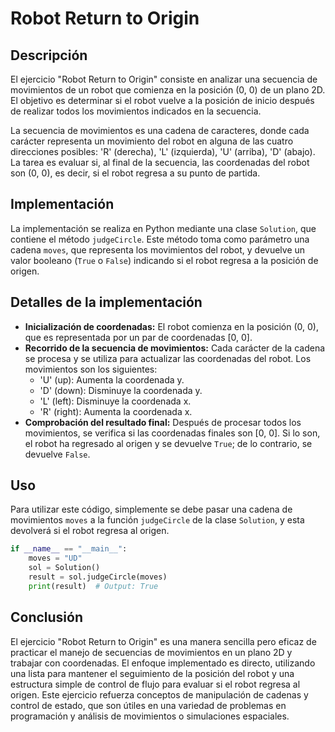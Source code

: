 # Robot Return to Origin

## Descripción

El ejercicio "Robot Return to Origin" consiste en analizar una secuencia de movimientos de un robot que comienza en la posición (0, 0) de un plano 2D. El objetivo es determinar si el robot vuelve a la posición de inicio después de realizar todos los movimientos indicados en la secuencia.

La secuencia de movimientos es una cadena de caracteres, donde cada carácter representa un movimiento del robot en alguna de las cuatro direcciones posibles: 'R' (derecha), 'L' (izquierda), 'U' (arriba), 'D' (abajo). La tarea es evaluar si, al final de la secuencia, las coordenadas del robot son (0, 0), es decir, si el robot regresa a su punto de partida.

## Implementación

La implementación se realiza en Python mediante una clase `Solution`, que contiene el método `judgeCircle`. Este método toma como parámetro una cadena `moves`, que representa los movimientos del robot, y devuelve un valor booleano (`True` o `False`) indicando si el robot regresa a la posición de origen.

## Detalles de la implementación

- **Inicialización de coordenadas:** El robot comienza en la posición (0, 0), que es representada por un par de coordenadas [0, 0].
- **Recorrido de la secuencia de movimientos:** Cada carácter de la cadena se procesa y se utiliza para actualizar las coordenadas del robot. Los movimientos son los siguientes:
  - 'U' (up): Aumenta la coordenada y.
  - 'D' (down): Disminuye la coordenada y.
  - 'L' (left): Disminuye la coordenada x.
  - 'R' (right): Aumenta la coordenada x.
- **Comprobación del resultado final:** Después de procesar todos los movimientos, se verifica si las coordenadas finales son [0, 0]. Si lo son, el robot ha regresado al origen y se devuelve `True`; de lo contrario, se devuelve `False`.

## Uso

Para utilizar este código, simplemente se debe pasar una cadena de movimientos `moves` a la función `judgeCircle` de la clase `Solution`, y esta devolverá si el robot regresa al origen.

```python
if __name__ == "__main__":
    moves = "UD"
    sol = Solution()
    result = sol.judgeCircle(moves)
    print(result)  # Output: True
```

## Conclusión

El ejercicio "Robot Return to Origin" es una manera sencilla pero eficaz de practicar el manejo de secuencias de movimientos en un plano 2D y trabajar con coordenadas. El enfoque implementado es directo, utilizando una lista para mantener el seguimiento de la posición del robot y una estructura simple de control de flujo para evaluar si el robot regresa al origen. Este ejercicio refuerza conceptos de manipulación de cadenas y control de estado, que son útiles en una variedad de problemas en programación y análisis de movimientos o simulaciones espaciales.
